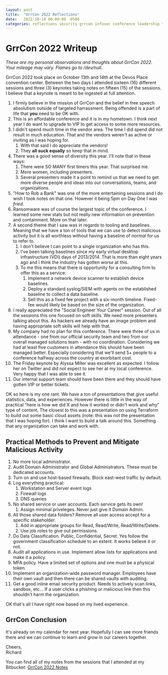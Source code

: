 ```yaml
---
layout: post
title:  "GrrCon 2022 Reflections"
date:   2022-10-18 00:00:00 -0500
categories:	reflections security grrcon infosec conference leadership thoughts
---
```


# GrrCon 2022 Writeup

*These are my personal observations and thoughts about GrrCon 2022. Your mileage may vary. Flames go to /dev/null.*

GrrCon 2022 took place on October 13th and 14th at the Devos Place convention center. Between the two days I attended sixteen (16) different sessions and three (3) keynotes taking notes on fifteen (15) of the sessions. I believe that a keynote is meant to be ingested at full attention. 

1. I firmly believe in the mission of GrrCon and the belief in free speech absolutism outside of targeted harrassment. Being offended is a part of life that **you** need to be OK with. 
2. This is an affordable conference and it is in my hometown. I think next year I do want to upgrade to VIP to get access to some more resources. 
3. I didn't spend much time in the vendor area. The time I did spend did not result in much education. That and the vendors weren't as active or inviting as I was hoping for. 
	1. With that said I do appreciate the vendors!
	2. They **all suck equally** so keep that in mind.
5. There was a good sense of diversity this year. I'll note that in these ways: 
	1. There were SO MANY first timers this year. That surprised me. 
	2. More women, including presenters. 
	3. Several presenters made it a point to remind us that we need to get more diverse people and ideas into our conversations, teams, and organizations.
6. "How to Rob a Bank" was one of the more entertaining sessions and I do wish I took notes on that one. However it being 5pm on Day One I was _fried_. 
7. Ransomware was of course the largest topic of the conference. I learned some new stats but not really new information on prevention and containment. More on that later. 
8. A second theme that I saw was in regards to tooling and baselines. Meaning that we have a ton of tools that we can use to detect malicious activity but it is all worthless without having a baseline of _normal_ for us to refer to. 
	1. I don't believe I can point to a single organization who has this.
	2. I've been talking baselines since my early virtual desktop infrastructure (VDI) days of 2013/2014. That is more than eight years ago and I think the industry has gotten _worse_ at this. 
	3. To me this means that there is opportunity for a consulting firm to offer this as a service: 
		1. Implement a network device scanner to establish device baselines. 
		2. Deploy a standard syslog/SIEM with agents on the established baseline to collect a data baseline. 
		3. Sell this as a fixed fee project with a six-month timeline. Fixed-fee would likely be based on the size of the organization.
9. I really appreciated the "Social Engineer Your Career" session. Out of all the sessions this one focused on soft skills. We need more presenters talking about this. As hackers we already have an image problem and having appropriate soft skills will help with that. 
10. My company had no plan for this conference. There were three of us in attendance - one from our official security team and two from our overall managed solutions team - with no coordination. Considering we had at least five customers in attendance this should have been managed better. Especially considering that we'll send 5+ people to a conference halfway across the country at exorbitant cost. 
11. The Friday keynote by Alyssa Miller was excellent as expected. I follow her on Twitter and did not expect to see her at my local conference. Very happy that I was able to see it. 
12. Our internal support team should have been there and they should have gotten VIP or better tickets. 

OK so here is my one rant. We have a ton of presentations that give useful statistics, data, and experiences. However there is little in the way of practical "here is how we did X and how it worked or didn't work and why" type of content. The closest to this was a presentation on using Terraform to build out some basic cloud assets (note: this was not the presentation that I was hoping for). I think I want to build a talk around this. Something that any organization can take and work with. 

## Practical Methods to Prevent and Mitigate Malicious Activity

1. No more local administrator. 
2. Audit Domain Administrator and Global Administrators. These must be dedicated accounts. 
3. Turn on and use host-based firewalls. Block east-west traffic by default.
4. Log everything practical: 
	1. Workstation and Server event logs
	2. Firewall logs
	3. DNS queries
5. No shared service or user accounts. Each service gets its own! 
	1. Assign minimal priveleges. Never just give it Domain Admin. 
6. All those shared data folders? Remove all user access accept for a specific stakeholder. 
	1. Add in appropriate groups for Read, Read/Write, Read/Write/Delete. 
	2. Use job roles to give out permissions. 
7. Do Data Classification. Public, Confidential, Secret. Yes follow the government classification schedule to an extent. It works believe it or not. 
8. Audit all applications in use. Implement allow lists for applications and make it a policy. 
9. MFA policy. Have a limited set of options and one must be a physical token. 
10. Implement an organization-wide password manager. Employees have their own vault and then there can be shared vaults with auditing. 
11. Get a good inline email security product. Needs to actively scan links, sandbox, etc... If a user clicks a phishing or malicious link then this shouldn't harm the organization. 

OK that's all I have right now based on my lived experience. 

## GrrCon Conclusion

It's already on my calendar for next year. Hopefully I can see more friends there and we can continue to learn and grow in our careers together. 

Cheers,  
Richard

You can find all of my notes from the sessions that I attended at my Bitbucket: [GrrCon 2022 Notes](https://bitbucket.org/rmaloley/grrcon-2022)

